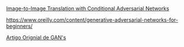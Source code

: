 [Image-to-Image Translation with Conditional Adversarial Networks](https://arxiv.org/pdf/1611.07004.pdf)

https://www.oreilly.com/content/generative-adversarial-networks-for-beginners/

[Artigo Orignial de GAN's](https://arxiv.org/pdf/1406.2661.pdf)